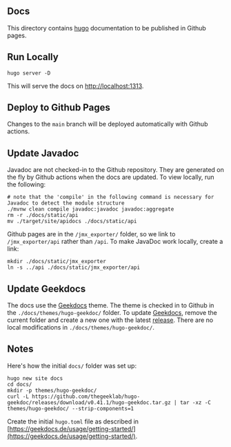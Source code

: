 Docs
----

This directory contains [hugo](https://gohugo.io) documentation to be published in Github pages.

Run Locally
-----------

```
hugo server -D
```

This will serve the docs on [http://localhost:1313](http://localhost:1313).

Deploy to Github Pages
----------------------

Changes to the `main` branch will be deployed automatically with Github actions.

Update Javadoc
--------------

Javadoc are not checked-in to the Github repository.
They are generated on the fly by Github actions when the docs are updated.
To view locally, run the following:

```
# note that the 'compile' in the following command is necessary for Javadoc to detect the module structure
./mvnw clean compile javadoc:javadoc javadoc:aggregate
rm -r ./docs/static/api
mv ./target/site/apidocs ./docs/static/api
```

Github pages are in the `/jmx_exporter/` folder, so we link to `/jmx_exporter/api` rather than `/api`. 
To make JavaDoc work locally, create a link:

```
mkdir ./docs/static/jmx_exporter
ln -s ../api ./docs/static/jmx_exporter/api
```

Update Geekdocs
---------------

The docs use the [Geekdocs](https://geekdocs.de/) theme. The theme is checked in to Github in the `./docs/themes/hugo-geekdoc/` folder. To update [Geekdocs](https://geekdocs.de/), remove the current folder and create a new one with the latest [release](https://github.com/thegeeklab/hugo-geekdoc/releases). There are no local modifications in `./docs/themes/hugo-geekdoc/`.

Notes
-----

Here's how the initial `docs/` folder was set up:

```
hugo new site docs
cd docs/
mkdir -p themes/hugo-geekdoc/
curl -L https://github.com/thegeeklab/hugo-geekdoc/releases/download/v0.41.1/hugo-geekdoc.tar.gz | tar -xz -C themes/hugo-geekdoc/ --strip-components=1
```

Create the initial `hugo.toml` file as described in [https://geekdocs.de/usage/getting-started/](https://geekdocs.de/usage/getting-started/).
